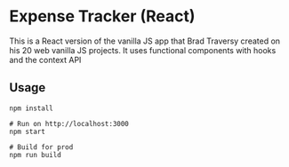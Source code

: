 # Expense Tracker (React)

This is a React version of the vanilla JS app that Brad Traversy created on his 20 web vanilla JS projects. It uses functional components with hooks and the context API

## Usage
```
npm install

# Run on http://localhost:3000
npm start

# Build for prod
npm run build
```

